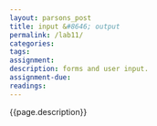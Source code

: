 ```yaml
---  
layout: parsons_post  
title: input &#8646; output
permalink: /lab11/  
categories:   
tags:  
assignment: 
description: forms and user input.
assignment-due:
readings: 
---  
```


{{page.description}}